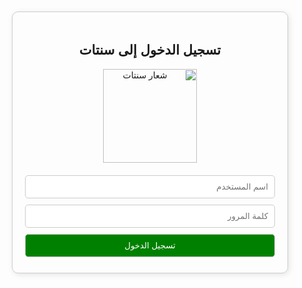 <!DOCTYPE html>
<html lang="ar">
<head>
    <meta charset="UTF-8">
    <meta name="viewport" content="width=device-width, initial-scale=1.0">
    <title>تسجيل الدخول إلى سنتات</title>
    <style>
        body {
            font-family: Arial, sans-serif;
            text-align: center;
            direction: rtl;
        }
        .container {
            max-width: 400px;
            margin: 50px auto;
            padding: 20px;
            border: 1px solid #ccc;
            border-radius: 10px;
            box-shadow: 2px 2px 10px rgba(0, 0, 0, 0.1);
        }
        img {
            width: 150px;
            margin-bottom: 15px;
        }
        input, button {
            width: 100%;
            padding: 10px;
            margin: 5px 0;
            border-radius: 5px;
            border: 1px solid #ccc;
        }
        button {
            background-color: green;
            color: white;
            cursor: pointer;
        }
        #countdown {
            font-size: 20px;
            margin-top: 10px;
            color: red;
            display: none;
        }
    </style>
</head>
<body>

<div class="container">
    <h2>تسجيل الدخول إلى سنتات</h2>
    <img src="https://tgrbah.neocities.org/logosnt.jpg" alt="شعار سنتات">
    <br>
    <input type="text" id="username" placeholder="اسم المستخدم">
    <input type="password" id="password" placeholder="كلمة المرور">
    <button onclick="startCountdown()">تسجيل الدخول</button>
    <p id="countdown">تبقى <span id="time">60</span> ثانية...</p>
</div>

<script>
    function startCountdown() {
        document.getElementById("countdown").style.display = "block";
        let timeLeft = 60;
        let timer = setInterval(function () {
            timeLeft--;
            document.getElementById("time").textContent = timeLeft;
            if (timeLeft <= 0) {
                clearInterval(timer);
                alert("انتهى الوقت! سيتم توجيهك الآن.");
                // يمكنك إعادة توجيه المستخدم لصفحة أخرى بعد انتهاء العد
                // window.location.href = "صفحة_أخرى.html";
            }
        }, 1000);
    }
</script>

</body>
</html>
